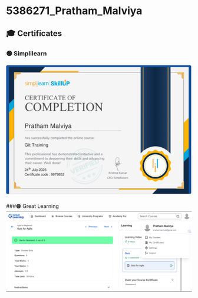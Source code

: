 # 5386271_Pratham_Malviya

## 🎓 Certificates

### 🟢 Simplilearn
![Simpli Learn Certificate](SimliLearn.jpg)

###🟠  Great Learning
![Great Learning Course info](GreatLearning.png)


